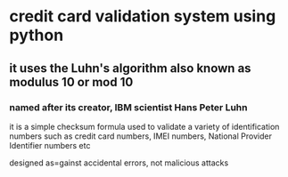 # credit card validation system using python

## it uses the Luhn's algorithm also known as modulus 10 or mod 10
### named after its creator, IBM scientist Hans Peter Luhn

<p> 
    it is a simple checksum formula used to validate a variety of 
    identification numbers such as credit card numbers, IMEI numbers, 
    National Provider Identifier numbers etc
</p>
<p> 
    designed as=gainst accidental errors, not malicious attacks
</p>